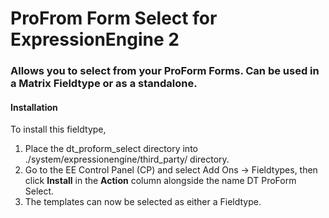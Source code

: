# ProFrom Form Select for ExpressionEngine 2

### Allows you to select from your ProForm Forms. Can be used in a Matrix Fieldtype or as a standalone.

#### Installation

To install this fieldtype, 

1. Place the dt_proform_select directory into ./system/expressionengine/third_party/ directory. 
2. Go to the EE Control Panel (CP) and select Add Ons -> Fieldtypes, then click **Install** in the **Action** column alongside the name DT ProForm Select.  
3. The templates can now be selected as either a Fieldtype.